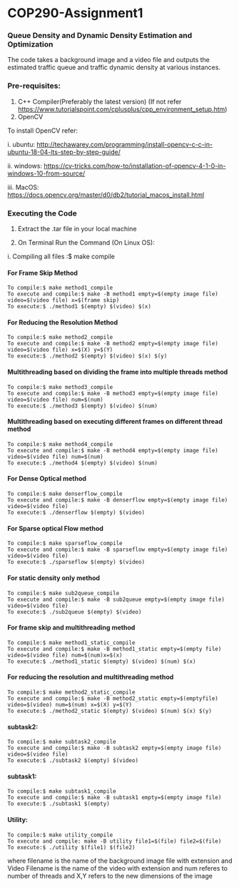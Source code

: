 # COP290-Assignment1

### Queue Density and Dynamic Density Estimation and Optimization

The code takes a background image and a video file and outputs the estimated traffic queue and traffic dynamic density at various instances.

### Pre-requisites:
1) C++ Compiler(Preferably the latest version) (If not refer https://www.tutorialspoint.com/cplusplus/cpp_environment_setup.htm)
2) OpenCV

To install OpenCV refer:

i. ubuntu: http://techawarey.com/programming/install-opencv-c-c-in-ubuntu-18-04-lts-step-by-step-guide/

ii. windows: https://cv-tricks.com/how-to/installation-of-opencv-4-1-0-in-windows-10-from-source/

iii. MacOS: https://docs.opencv.org/master/d0/db2/tutorial_macos_install.html

### Executing the Code

1) Extract the .tar file in your local machine

2) On Terminal Run the Command (On Linux OS):

i. Compiling all files :$ make compile

#### For Frame Skip Method
	To compile:$ make method1_compile
	To execute and compile:$ make -B method1 empty=$(empty image file) video=$(video file) x=$(frame skip)
	To execute:$ ./method1 $(empty) $(video) $(x)
#### For Reducing the Resolution Method
	To compile:$ make method2_compile
	To execute and compile:$ make -B method2 empty=$(empty image file) video=$(video file) x=$(X) y=$(Y)
	To execute:$ ./method2 $(empty) $(video) $(x) $(y)
#### Multithreading based on dividing the frame into multiple threads method
	To compile:$ make method3_compile
	To execute and compile:$ make -B method3 empty=$(empty image file) video=$(video file) num=$(num)
	To execute:$ ./method3 $(empty) $(video) $(num)
#### Multithreading based on executing different frames on different thread method
	To compile:$ make method4_compile
	To execute and compile:$ make -B method4 empty=$(empty image file) video=$(video file) num=$(num)
	To execute:$ ./method4 $(empty) $(video) $(num)	
#### For Dense Optical method
	To compile:$ make denserflow_compile
	To execute and compile:$ make -B denserflow empty=$(empty image file) video=$(video file)
	To execute:$ ./denserflow $(empty) $(video)
#### For Sparse optical Flow method
	To compile:$ make sparseflow_compile
	To execute and compile:$ make -B sparseflow empty=$(empty image file) video=$(video file)
	To execute:$ ./sparseflow $(empty) $(video)
#### For static density only method
	To compile:$ make sub2queue_compile
	To execute and compile:$ make -B sub2queue empty=$(empty image file) video=$(video file)
	To execute:$ ./sub2queue $(empty) $(video)
#### For frame skip and multithreading method
	To compile:$ make method1_static_compile
	To execute and compile:$ make -B method1_static empty=$(empty file) video=$(video file) num=$(num)x=$(x) 
	To execute:$ ./method1_static $(empty) $(video) $(num) $(x)
#### For reducing the resolution and multithreading method
	To compile:$ make method2_static_compile
	To execute and compile:$ make -B method2_static empty=$(emptyfile) video=$(video) num=$(num) x=$(X) y=$(Y) 
	To execute:$ ./method2_static $(empty) $(video) $(num) $(x) $(y)
#### subtask2:
	To compile:$ make subtask2_compile
	To execute and compile:$ make -B subtask2 empty=$(empty image file) video=$(video file)
	To execute:$ ./subtask2 $(empty) $(video)
#### subtask1:
	To compile:$ make subtask1_compile
	To execute and compile:$ make -B subtask1 empty=$(empty image file)
	To execute:$ ./subtask1 $(empty)
#### Utility:
	To compile:$ make utility_compile
	To execute and compile: make -B utility file1=$(file) file2=$(file)
	To execute:$ ./utility $(file1) $(file2)	

where filename is the name of the background image file with extension and Video Filename is the name of the video with extension and num referes to number of threads  and X,Y refers to the new dimensions of the image

